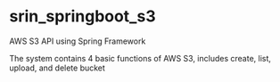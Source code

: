 # srin_springboot_s3
AWS S3 API using Spring Framework

The system contains 4 basic functions of AWS S3, includes create, list, upload, and delete bucket
